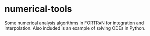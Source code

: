 # numerical-tools
Some numerical analysis algorithms in FORTRAN for integration and interpolation. Also included is an example of solving ODEs in Python.
